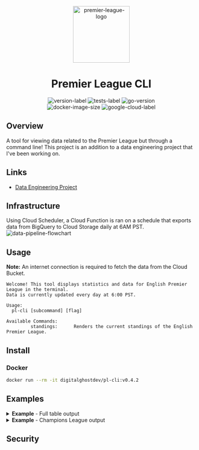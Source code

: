 <p align="center">
<img height="150" width="150" src="https://cdn.simpleicons.org/premierleague/gray" alt="premier-league-logo"/>
</p>

<div align="center">
    <h1>Premier League CLI</h1>
    <img src="https://img.shields.io/github/v/release/digitalghost-dev/premier-league-cli?style=flat-square&logo=git&logoColor=38003C&label=Release%20Version&labelColor=EEE&color=38003C" alt="version-label">
    <img src="https://img.shields.io/github/actions/workflow/status/digitalghost-dev/premier-league-cli/go_tests.yml?style=flat-square&logo=go&logoColor=00ADD8&label=Tests&labelColor=EEE&color=00ADD8" alt="tests-label">
    <img src="https://img.shields.io/github/go-mod/go-version/digitalghost-dev/premier-league-cli?style=flat-square&logo=Go&labelColor=EEE&color=00ADD8" alt="go-version">
</div>

<div align="center">
    <img src="https://img.shields.io/docker/image-size/digitalghostdev/pl-cli/v0.4.2?arch=arm64&style=flat-square&logo=docker&logoColor=38003C&labelColor=FFF&color=38003C" alt="docker-image-size">
    <img src="https://img.shields.io/badge/Google_Cloud-4285F4?style=flat-square&logo=googlecloud&labelColor=FFF
" alt="google-cloud-label">
</div>

## Overview
A tool for viewing data related to the Premier League but through a command line!
This project is an addition to a data engineering project that I've been working on.

## Links
* [Data Engineering Project](https://github.com/digitalghost-dev/premier-league)

## Infrastructure
Using Cloud Scheduler, a Cloud Function is ran on a schedule that exports data from BigQuery to Cloud Storage daily at 6AM PST.
![data-pipeline-flowchart](https://storage.googleapis.com/premier_league_bucket/premier_league_cli/cloud_functions_pipeline.png)

## Usage
**Note:** An internet connection is required to fetch the data from the Cloud Bucket.
```
Welcome! This tool displays statistics and data for English Premier League in the terminal.
Data is currently updated every day at 6:00 PST.

Usage:
  pl-cli [subcommand] [flag]

Available Commands:
         standings:      Renders the current standings of the English Premier League.
```

## Install

### Docker
```bash
docker run --rm -it digitalghostdev/pl-cli:v0.4.2
```

## Examples
<details><summary><b>Example</b> - Full table output</summary>

![example-standings-output](https://storage.googleapis.com/premier_league_bucket/premier_league_cli/standings_table_output.png)

</details>

<details><summary><b>Example</b> - Champions League output</summary>

![example-standings-c-flag-output](https://storage.googleapis.com/premier_league_bucket/premier_league_cli/standings_table_c_flag_output.png)

</details>


## Security